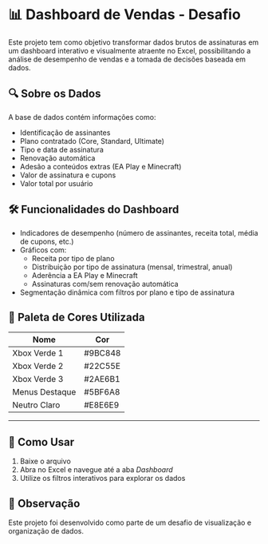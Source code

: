 # 📊 Dashboard de Vendas - Desafio

Este projeto tem como objetivo transformar dados brutos de assinaturas em um dashboard interativo e visualmente atraente no Excel, possibilitando a análise de desempenho de vendas e a tomada de decisões baseada em dados.

## 🔍 Sobre os Dados

A base de dados contém informações como:

- Identificação de assinantes
- Plano contratado (Core, Standard, Ultimate)
- Tipo e data de assinatura
- Renovação automática
- Adesão a conteúdos extras (EA Play e Minecraft)
- Valor de assinatura e cupons
- Valor total por usuário

## 🛠 Funcionalidades do Dashboard

- Indicadores de desempenho (número de assinantes, receita total, média de cupons, etc.)
- Gráficos com:
  - Receita por tipo de plano
  - Distribuição por tipo de assinatura (mensal, trimestral, anual)
  - Aderência a EA Play e Minecraft
  - Assinaturas com/sem renovação automática
- Segmentação dinâmica com filtros por plano e tipo de assinatura

## 🎨 Paleta de Cores Utilizada

| Nome             | Cor       |
|------------------|-----------|
| Xbox Verde 1     | #9BC848 |
| Xbox Verde 2     | #22C55E |
| Xbox Verde 3     | #2AE6B1 |
| Menus Destaque   | #5BF6A8 |
| Neutro Claro     | #E8E6E9 |

---

## 🧭 Como Usar

1. Baixe o arquivo 
2. Abra no Excel e navegue até a aba *Dashboard*
3. Utilize os filtros interativos para explorar os dados


## 📌 Observação

Este projeto foi desenvolvido como parte de um desafio de visualização e organização de dados.

